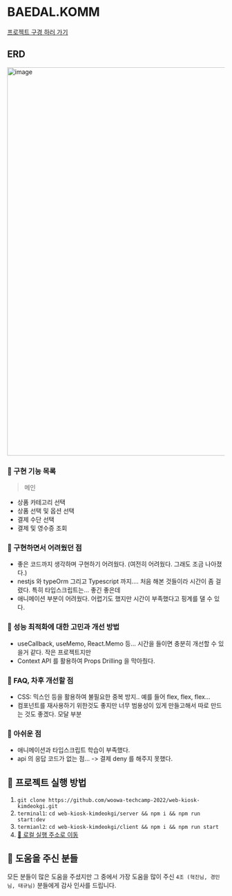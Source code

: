 # BAEDAL.KOMM

[프로젝트 구경 하러 가기](http://3.38.170.182/)

## ERD
<img width="898" alt="image" src="https://user-images.githubusercontent.com/52899349/184266948-3fc0245c-95c0-4d3f-80f2-91ab02d6dfc3.png">

### 💎 구현 기능 목록

> 메인
- 상품 카테고리 선택
- 상품 선택 및 옵션 선택
- 결제 수단 선택
- 결제 및 영수증 조회

### 💎 구현하면서 어려웠던 점

- 좋은 코드까지 생각하며 구현하기 어려웠다. (여전히 어려웠다. 그래도 조금 나아졌다.)
- nestjs 와 typeOrm 그리고 Typescript 까지.... 처음 해본 것들이라 시간이 좀 걸렸다. 특히 타입스크립트는... 좋긴 좋은데 
- 애니메이션 부분이 어려웠다. 어렵기도 했지만 시간이 부족했다고 핑계를 댈 수 있다.

### 💎 성능 최적화에 대한 고민과 개선 방법

- useCallback, useMemo, React.Memo 등... 시간을 들이면 충분히 개선할 수 있을거 같다. 작은 프로젝트지만
- Context API 를 활용하여 Props Drilling 을 막아줬다.

### 💎 FAQ, 차후 개선할 점

- CSS: 믹스인 등을 활용하여 불필요한 중복 방지.. 예를 들어 flex, flex, flex...
- 컴포넌트를 재사용하기 위한것도 좋지만 너무 범용성이 있게 만들고해서 따로 만드는 것도 좋겠다. 모달 부분

### 💎 아쉬운 점

- 애니메이션과 타입스크립트 학습이 부족했다.
- api 의 응답 코드가 없는 점... -> 결제 deny 를 해주지 못했다.

## 💎 프로젝트 실행 방법

1. `git clone https://github.com/woowa-techcamp-2022/web-kiosk-kimdeokgi.git`
2. `terminal1`: `cd web-kiosk-kimdeokgi/server && npm i && npm run start:dev`
3. `termianl2`: `cd web-kiosk-kimdeokgi/client && npm i && npm run start`
4. [🚀 로컬 실행 주소로 이동](http://localhost:3000)

## 💎 도움을 주신 분들

모든 분들이 많은 도움을 주셨지만 그 중에서 가장 도움을 많이 주신 `4조 (혁진님, 경민님, 태규님)` 분들에게 감사 인사를 드립니다.
